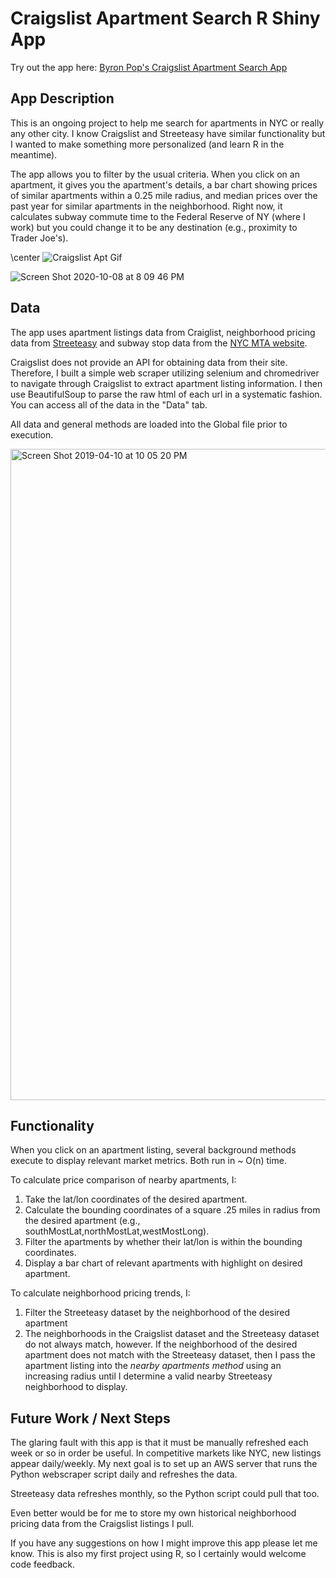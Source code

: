 # Craigslist Apartment Search R Shiny App

Try out the app here: [Byron Pop's Craigslist Apartment Search App](https://byronpop.shinyapps.io/Bpops_Craigslist_Apartment_App/)

## App Description
This is an ongoing project to help me search for apartments in NYC or really any other city. I know Craigslist and Streeteasy have similar functionality but I wanted to make something more personalized (and learn R in the meantime). 

The app allows you to filter by the usual criteria. When you click on an apartment, it gives you the apartment's details, a bar chart showing prices of similar apartments within a 0.25 mile radius, and median prices over the past year for similar apartments in the neighborhood. Right now, it calculates subway commute time to the Federal Reserve of NY (where I work) but you could change it to be any destination (e.g., proximity to Trader Joe's).

\center ![Craigslist Apt Gif](https://user-images.githubusercontent.com/33380363/95530176-2cc38200-09ab-11eb-9619-f2935389fbeb.gif)

![Screen Shot 2020-10-08 at 8 09 46 PM](https://user-images.githubusercontent.com/33380363/95530236-59779980-09ab-11eb-93d3-1b47a0c03e9e.png)

## Data
The app uses apartment listings data from Craiglist, neighborhood pricing data from [Streeteasy](https://streeteasy.com/blog/data-dashboard/) and subway stop data from the [NYC MTA website](https://data.cityofnewyork.us/Transportation/Subway-Stations/arq3-7z49). 

Craigslist does not provide an API for obtaining data from their site. Therefore, I built a simple web scraper utilizing selenium and chromedriver to navigate through Craigslist to extract apartment listing information. I then use BeautifulSoup to parse the raw html of each url in a systematic fashion. You can access all of the data in the "Data" tab. 

All data and general methods are loaded into the Global file prior to execution. 

<img width="1042" alt="Screen Shot 2019-04-10 at 10 05 20 PM" src="https://user-images.githubusercontent.com/33380363/55926159-429d8e80-5bde-11e9-8669-9d5f2834b1c5.png">

## Functionality
When you click on an apartment listing, several background methods execute to display relevant market metrics. Both run in ~ O(n) time.

To calculate price comparison of nearby apartments, I:

1. Take the lat/lon coordinates of the desired apartment.
2. Calculate the bounding coordinates of a square .25 miles in radius from the desired apartment (e.g., southMostLat,northMostLat,westMostLong).
3. Filter the apartments by whether their lat/lon is within the bounding coordinates.
4. Display a bar chart of relevant apartments with highlight on desired apartment.

To calculate neighborhood pricing trends, I:

1. Filter the Streeteasy dataset by the neighborhood of the desired apartment
2. The neighborhoods in the Craigslist dataset and the Streeteasy dataset do not always match, however. If the neighborhood of the desired apartment does not match with the Streeteasy dataset, then I pass the apartment listing into the *nearby apartments method* using an increasing radius until I determine a valid nearby Streeteasy neighborhood to display.

## Future Work / Next Steps 
The glaring fault with this app is that it must be manually refreshed each week or so in order be useful. In competitive markets like NYC, new listings appear daily/weekly. My next goal is to set up an AWS server that runs the Python webscraper script daily and refreshes the data.

Streeteasy data refreshes monthly, so the Python script could pull that too. 

Even better would be for me to store my own historical neighborhood pricing data from the Craigslist listings I pull. 

If you have any suggestions on how I might improve this app please let me know. This is also my first project using R, so I certainly would welcome code feedback. 

